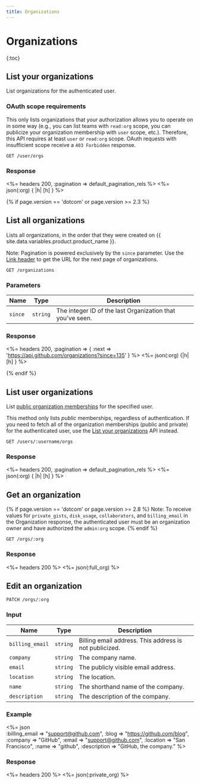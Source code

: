 ```yaml
---
title: Organizations
---
```


# Organizations

{:toc}

## List your organizations

List organizations for the authenticated user.

### OAuth scope requirements

This only lists organizations that your authorization allows you to operate on in some way (e.g., you can list teams with `read:org` scope, you can publicize your organization membership with `user` scope, etc.). Therefore, this API requires at least `user` or `read:org` scope. OAuth requests with insufficient scope receive a `403 Forbidden` response.

    GET /user/orgs

### Response

<%= headers 200, :pagination => default_pagination_rels %>
<%= json(:org) { |h| [h] } %>

{% if page.version == 'dotcom' or page.version >= 2.3 %}

## List all organizations

Lists all organizations, in the order that they were created on {{ site.data.variables.product.product_name }}.

Note: Pagination is powered exclusively by the `since` parameter.
Use the [Link header](/v3/#link-header) to get the URL for the next page of
organizations.

    GET /organizations

### Parameters

Name | Type | Description
-----|------|--------------
`since`|`string`| The integer ID of the last Organization that you've seen.

### Response

<%= headers 200, :pagination => { :next => 'https://api.github.com/organizations?since=135' } %>
<%= json(:org) {|h| [h] } %>

{% endif %}

## List user organizations

List [public organization memberships](https://help.github.com/articles/publicizing-or-concealing-organization-membership) for the specified user.

This method only lists *public* memberships, regardless of authentication. If you need to fetch all of the organization memberships (public and private) for the authenticated user, use the [List your organizations](#list-your-organizations) API instead.

    GET /users/:username/orgs

### Response

<%= headers 200, :pagination => default_pagination_rels %>
<%= json(:org) { |h| [h] } %>

## Get an organization

{% if page.version == 'dotcom' or page.version >= 2.8 %}
Note: To receive values for `private_gists`, `disk_usage`, `collaborators`, and
`billing_email` in the Organization response, the authenticated user must be an
organization owner and have authorized the `admin:org` scope.
{% endif %}

    GET /orgs/:org

### Response

<%= headers 200 %>
<%= json(:full_org) %>

## Edit an organization

    PATCH /orgs/:org

### Input

Name | Type | Description
-----|------|--------------
`billing_email`|`string` | Billing email address. This address is not publicized.
`company`|`string` | The company name.
`email`|`string` | The publicly visible email address.
`location`|`string` | The location.
`name`|`string` | The shorthand name of the company.
`description`|`string` | The description of the company.

### Example

<%= json \
    :billing_email => "support@github.com",
    :blog     => "https://github.com/blog",
    :company  => "GitHub",
    :email    => "support@github.com",
    :location => "San Francisco",
    :name     => "github",
    :description => "GitHub, the company."
    %>

### Response

<%= headers 200 %>
<%= json(:private_org) %>
